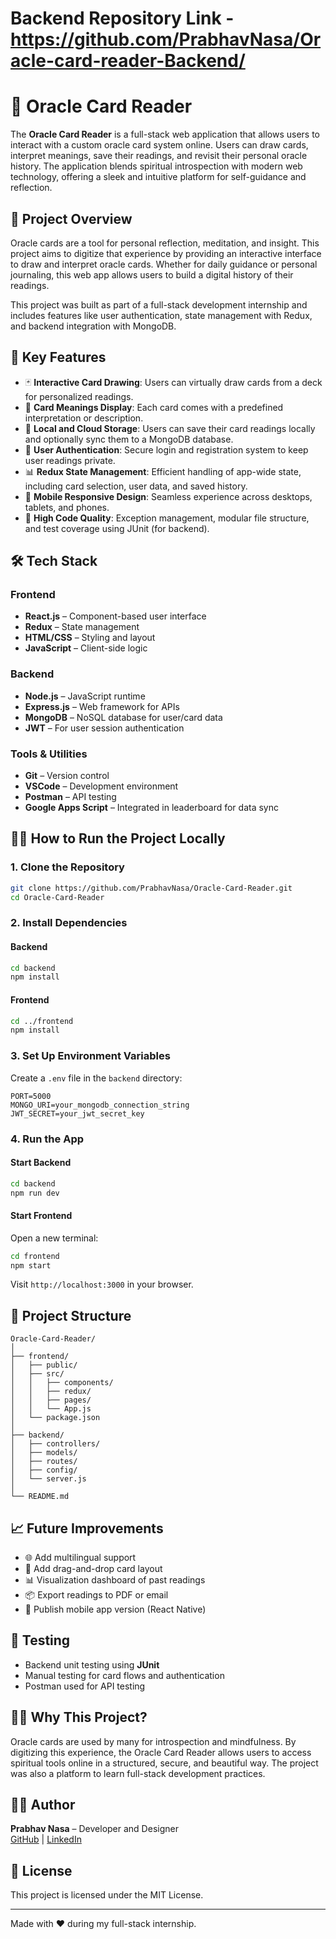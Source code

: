 # Backend Repository Link - https://github.com/PrabhavNasa/Oracle-card-reader-Backend/
# 🔮 Oracle Card Reader

The **Oracle Card Reader** is a full-stack web application that allows users to interact with a custom oracle card system online. Users can draw cards, interpret meanings, save their readings, and revisit their personal oracle history. The application blends spiritual introspection with modern web technology, offering a sleek and intuitive platform for self-guidance and reflection.

## 📌 Project Overview

Oracle cards are a tool for personal reflection, meditation, and insight. This project aims to digitize that experience by providing an interactive interface to draw and interpret oracle cards. Whether for daily guidance or personal journaling, this web app allows users to build a digital history of their readings.

This project was built as part of a full-stack development internship and includes features like user authentication, state management with Redux, and backend integration with MongoDB.

## 🚀 Key Features

- 🃏 **Interactive Card Drawing**: Users can virtually draw cards from a deck for personalized readings.
- 📝 **Card Meanings Display**: Each card comes with a predefined interpretation or description.
- 💾 **Local and Cloud Storage**: Users can save their card readings locally and optionally sync them to a MongoDB database.
- 🔐 **User Authentication**: Secure login and registration system to keep user readings private.
- 📊 **Redux State Management**: Efficient handling of app-wide state, including card selection, user data, and saved history.
- 📱 **Mobile Responsive Design**: Seamless experience across desktops, tablets, and phones.
- 🧠 **High Code Quality**: Exception management, modular file structure, and test coverage using JUnit (for backend).

## 🛠️ Tech Stack

### Frontend
- **React.js** – Component-based user interface
- **Redux** – State management
- **HTML/CSS** – Styling and layout
- **JavaScript** – Client-side logic

### Backend
- **Node.js** – JavaScript runtime
- **Express.js** – Web framework for APIs
- **MongoDB** – NoSQL database for user/card data
- **JWT** – For user session authentication

### Tools & Utilities
- **Git** – Version control
- **VSCode** – Development environment
- **Postman** – API testing
- **Google Apps Script** – Integrated in leaderboard for data sync

## 🧑‍💻 How to Run the Project Locally

### 1. Clone the Repository

```bash
git clone https://github.com/PrabhavNasa/Oracle-Card-Reader.git
cd Oracle-Card-Reader
```

### 2. Install Dependencies

#### Backend

```bash
cd backend
npm install
```

#### Frontend

```bash
cd ../frontend
npm install
```

### 3. Set Up Environment Variables

Create a `.env` file in the `backend` directory:

```env
PORT=5000
MONGO_URI=your_mongodb_connection_string
JWT_SECRET=your_jwt_secret_key
```

### 4. Run the App

#### Start Backend

```bash
cd backend
npm run dev
```

#### Start Frontend

Open a new terminal:

```bash
cd frontend
npm start
```

Visit `http://localhost:3000` in your browser.

## 📁 Project Structure

```
Oracle-Card-Reader/
│
├── frontend/
│   ├── public/
│   ├── src/
│   │   ├── components/
│   │   ├── redux/
│   │   ├── pages/
│   │   └── App.js
│   └── package.json
│
├── backend/
│   ├── controllers/
│   ├── models/
│   ├── routes/
│   ├── config/
│   └── server.js
│
└── README.md
```

## 📈 Future Improvements

- 🌐 Add multilingual support
- 🎨 Add drag-and-drop card layout
- 📊 Visualization dashboard of past readings
- 📦 Export readings to PDF or email
- 📱 Publish mobile app version (React Native)

## 🧪 Testing

- Backend unit testing using **JUnit**
- Manual testing for card flows and authentication
- Postman used for API testing

## 🙋‍♂️ Why This Project?

Oracle cards are used by many for introspection and mindfulness. By digitizing this experience, the Oracle Card Reader allows users to access spiritual tools online in a structured, secure, and beautiful way. The project was also a platform to learn full-stack development practices.

## 👨‍💻 Author

**Prabhav Nasa** – Developer and Designer  
[GitHub](https://github.com/PrabhavNasa) | [LinkedIn](https://linkedin.com/in/prabhavnasa23)

## 📄 License

This project is licensed under the MIT License.

---

Made with ❤️ during my full-stack internship.

